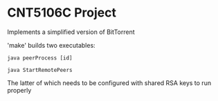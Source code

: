 # CNT5106C Project
Implements a simplified version of BitTorrent

'make' builds two executables:

```
java peerProcess [id]

java StartRemotePeers
```

The latter of which needs to be configured with shared RSA keys to run properly
